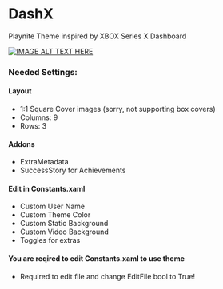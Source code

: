 # DashX
Playnite Theme inspired by XBOX Series X Dashboard

[![IMAGE ALT TEXT HERE](https://img.youtube.com/vi/SuKURkR6NvQ/0.jpg)](https://www.youtube.com/watch?v=SuKURkR6NvQ)


### Needed Settings:
#### Layout
* 1:1 Square Cover images (sorry, not supporting box covers)
* Columns: 9
* Rows: 3
#### Addons
* ExtraMetadata
* SuccessStory for Achievements


#### Edit in Constants.xaml
* Custom User Name
* Custom Theme Color
* Custom Static Background
* Custom Video Background
* Toggles for extras

#### You are reqired to edit Constants.xaml to use theme
* Required to edit file and change EditFile bool to True!
